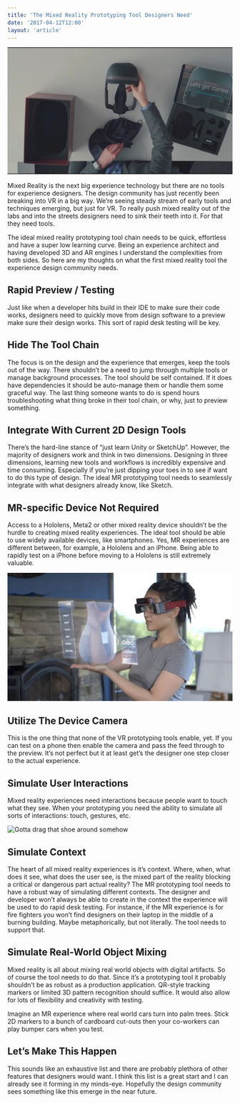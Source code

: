```yaml
---
title: 'The Mixed Reality Prototyping Tool Designers Need'
date: '2017-04-12T12:00'
layout: 'article'
---
```


![](./hero.jpg)

Mixed Reality is the next big experience technology but there are no tools for experience designers. The design community has just recently been breaking into VR in a big way. We’re seeing steady stream of early tools and techniques emerging, but just for VR. To really push mixed reality out of the labs and into the streets designers need to sink their teeth into it. For that they need tools.

The ideal mixed reality prototyping tool chain needs to be quick, effortless and have a super low learning curve. Being an experience architect and having developed 3D and AR engines I understand the complexities from both sides. So here are my thoughts on what the first mixed reality tool the experience design community needs.

## Rapid Preview / Testing
Just like when a developer hits build in their IDE to make sure their code works, designers need to quickly move from design software to a preview make sure their design works. This sort of rapid desk testing will be key.

## Hide The Tool Chain
The focus is on the design and the experience that emerges, keep the tools out of the way. There shouldn’t be a need to jump through multiple tools or manage background processes. The tool should be self contained. If it does have dependencies it should be auto-manage them or handle them some graceful way. The last thing someone wants to do is spend hours troubleshooting what thing broke in their tool chain, or why, just to preview something.

## Integrate With Current 2D Design Tools
There’s the hard-line stance of “just learn Unity or SketchUp”. However, the majority of designers work and think in two dimensions. Designing in three dimensions, learning new tools and workflows is incredibly expensive and time consuming. Especially if you’re just dipping your toes in to see if want to do this type of design. The ideal MR prototyping tool needs to seamlessly integrate with what designers already know, like Sketch.

## MR-specific Device Not Required
Access to a Hololens, Meta2 or other mixed reality device shouldn’t be the hurdle to creating mixed reality experiences. The ideal tool should be able to use widely available devices, like smartphones. Yes, MR experiences are different between, for example, a Hololens and an iPhone. Being able to rapidly test on a iPhone before moving to a Hololens is still extremely valuable.

![](./one.jpg "Goggles not required for rapid testing")

## Utilize The Device Camera
This is the one thing that none of the VR prototyping tools enable, yet. If you can test on a phone then enable the camera and pass the feed through to the preview. It’s not perfect but it at least get’s the designer one step closer to the actual experience.

## Simulate User Interactions
Mixed reality experiences need interactions because people want to touch what they see. When your prototyping you need the ability to simulate all sorts of interactions: touch, gestures, etc.

![](./two.gif "Gotta drag that shoe around somehow")

## Simulate Context
The heart of all mixed reality experiences is it’s context. Where, when, what does it see, what does the user see, is the mixed part of the reality blocking a critical or dangerous part actual reality? The MR prototyping tool needs to have a robust way of simulating different contexts. The designer and developer won’t always be able to create in the context the experience will be used to do rapid desk testing. For instance, if the MR experience is for fire fighters you won’t find designers on their laptop in the middle of a burning building. Maybe metaphorically, but not literally. The tool needs to support that.

## Simulate Real-World Object Mixing
Mixed reality is all about mixing real world objects with digital artifacts. So of course the tool needs to do that. Since it’s a prototyping tool it probably shouldn’t be as robust as a production application. QR-style tracking markers or limited 3D pattern recognition should suffice. It would also allow for lots of flexibility and creativity with testing.

Imagine an MR experience where real world cars turn into palm trees. Stick 2D markers to a bunch of cardboard cut-outs then your co-workers can play bumper cars when you test.

## Let’s Make This Happen
This sounds like an exhaustive list and there are probably plethora of other features that designers would want. I think this list is a great start and I can already see it forming in my minds-eye. Hopefully the design community sees something like this emerge in the near future.